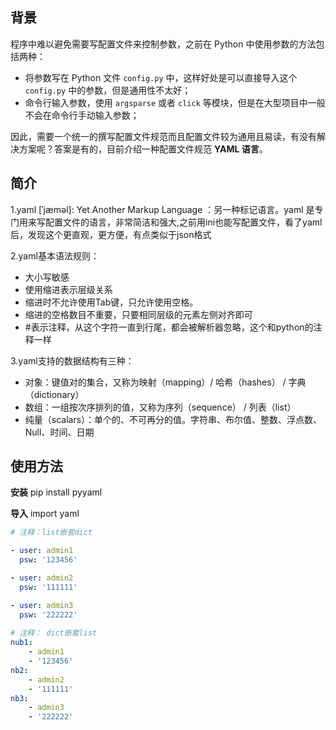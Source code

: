 ## 背景

程序中难以避免需要写配置文件来控制参数，之前在 Python 中使用参数的方法包括两种：

- 将参数写在 Python 文件 `config.py` 中，这样好处是可以直接导入这个 `config.py` 中的参数，但是通用性不太好；
- 命令行输入参数，使用 `argsparse` 或者 `click` 等模块，但是在大型项目中一般不会在命令行手动输入参数；

因此，需要一个统一的撰写配置文件规范而且配置文件较为通用且易读，有没有解决方案呢？答案是有的，目前介绍一种配置文件规范 **YAML 语言**。



## 简介

1.yaml [ˈjæməl]: Yet Another Markup Language ：另一种标记语言。yaml 是专门用来写配置文件的语言，非常简洁和强大,之前用ini也能写配置文件，看了yaml后，发现这个更直观，更方便，有点类似于json格式

2.yaml基本语法规则：

- 大小写敏感
- 使用缩进表示层级关系
- 缩进时不允许使用Tab键，只允许使用空格。
- 缩进的空格数目不重要，只要相同层级的元素左侧对齐即可
- \#表示注释，从这个字符一直到行尾，都会被解析器忽略，这个和python的注释一样

3.yaml支持的数据结构有三种：

- 对象：键值对的集合，又称为映射（mapping）/ 哈希（hashes） / 字典（dictionary）
- 数组：一组按次序排列的值，又称为序列（sequence） / 列表（list）
- 纯量（scalars）：单个的、不可再分的值。字符串、布尔值、整数、浮点数、Null、时间、日期



## 使用方法

**安装** pip install pyyaml

**导入** import yaml

```yaml
# 注释：list嵌套dict

- user: admin1
  psw: '123456'

- user: admin2
  psw: '111111'

- user: admin3
  psw: '222222'
  
# 注释： dict嵌套list
nub1:
    - admin1
    - '123456'
nb2:
    - admin2
    - '111111'
nb3:
    - admin3
    - '222222'
```

